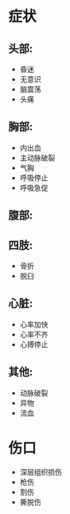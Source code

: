 # 症状

## 头部:

* 昏迷
* 无意识
* 脑震荡
* 头痛

## 胸部:

* 内出血
* 主动脉破裂
* 气胸
* 呼吸停止
* 呼吸急促

## 腹部:

## 四肢:

* 骨折
* 脱臼

## 心脏:

* 心率加快
* 心率不齐
* 心搏停止

## 其他:

* 动脉破裂
* 异物
* 流血


# 伤口

* 深层组织损伤
* 枪伤
* 割伤
* 撕脱伤
